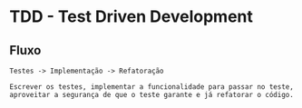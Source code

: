 # TDD - Test Driven Development

## Fluxo
```
Testes -> Implementação -> Refatoração

Escrever os testes, implementar a funcionalidade para passar no teste, aproveitar a segurança de que o teste garante e já refatorar o código.
```